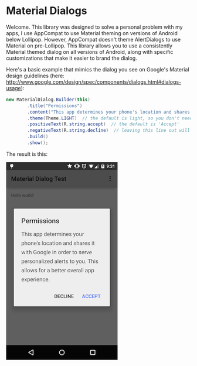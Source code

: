 # Material Dialogs

Welcome. This library was designed to solve a personal problem with my apps, I use AppCompat to use
Material theming on versions of Android below Lollipop. However, AppCompat doesn't theme AlertDialogs
to use Material on pre-Lollipop. This library allows you to use a consistently Material themed dialog on
all versions of Android, along with specific customizations that make it easier to brand the dialog.

Here's a basic example that mimics the dialog you see on Google's Material design guidelines
(here: http://www.google.com/design/spec/components/dialogs.html#dialogs-usage):

```java
new MaterialDialog.Builder(this)
        .title("Permissions")
        .content("This app determines your phone's location and shares it with Google in order to serve personalized alerts to you. This allows for a better overall app experience.")
        .theme(Theme.LIGHT)  // the default is light, so you don't need this line
        .positiveText(R.string.accept)  // the default is 'Accept'
        .negativeText(R.string.decline)  // leaving this line out will remove the negative button
        .build()
        .show();
```

The result is this:

![Example 1 screenshot](/art/example1.png)